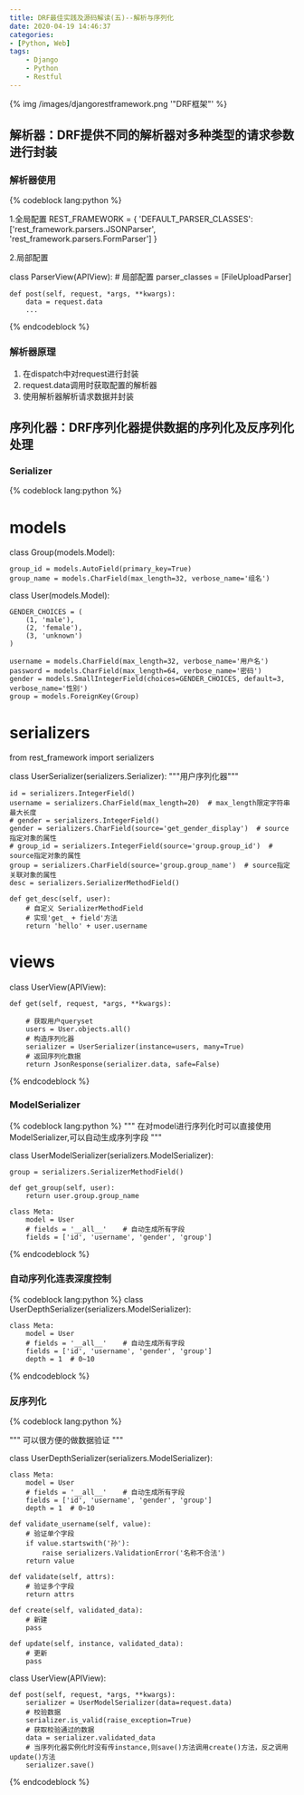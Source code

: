 ```yaml
---
title: DRF最佳实践及源码解读(五)--解析与序列化
date: 2020-04-19 14:46:37
categories:
- [Python, Web]
tags:
    - Django
    - Python
    - Restful
---
```


{% img /images/djangorestframework.png    '"DRF框架"' %}

<!-- more -->

## 解析器：DRF提供不同的解析器对多种类型的请求参数进行封装

### 解析器使用

{% codeblock lang:python %}

1.全局配置
REST_FRAMEWORK = {
    'DEFAULT_PARSER_CLASSES': ['rest_framework.parsers.JSONParser', 'rest_framework.parsers.FormParser']
}

2.局部配置

class ParserView(APIView):
    # 局部配置
    parser_classes = [FileUploadParser]
    
    def post(self, request, *args, **kwargs):
        data = request.data
        ...

{% endcodeblock %}

### 解析器原理

1. 在dispatch中对request进行封装
2. request.data调用时获取配置的解析器
3. 使用解析器解析请求数据并封装


## 序列化器：DRF序列化器提供数据的序列化及反序列化处理

### Serializer

{% codeblock lang:python %}
# models

class Group(models.Model):

    group_id = models.AutoField(primary_key=True)
    group_name = models.CharField(max_length=32, verbose_name='组名')


class User(models.Model):

    GENDER_CHOICES = (
        (1, 'male'),
        (2, 'female'),
        (3, 'unknown')
    )

    username = models.CharField(max_length=32, verbose_name='用户名')
    password = models.CharField(max_length=64, verbose_name='密码')
    gender = models.SmallIntegerField(choices=GENDER_CHOICES, default=3, verbose_name='性别')
    group = models.ForeignKey(Group)


# serializers

from rest_framework import serializers


class UserSerializer(serializers.Serializer):
    """用户序列化器"""

    id = serializers.IntegerField()
    username = serializers.CharField(max_length=20)  # max_length限定字符串最大长度
    # gender = serializers.IntegerField()
    gender = serializers.CharField(source='get_gender_display')  # source指定对象的属性
    # group_id = serializers.IntegerField(source='group.group_id')  # source指定对象的属性
    group = serializers.CharField(source='group.group_name')  # source指定关联对象的属性
    desc = serializers.SerializerMethodField()

    def get_desc(self, user):
        # 自定义 SerializerMethodField
        # 实现'get_ + field'方法
        return 'hello' + user.username
    

# views

class UserView(APIView):

    def get(self, request, *args, **kwargs):

        # 获取用户queryset
        users = User.objects.all()
        # 构造序列化器
        serializer = UserSerializer(instance=users, many=True)
        # 返回序列化数据
        return JsonResponse(serializer.data, safe=False)
        

{% endcodeblock %}

### ModelSerializer

{% codeblock lang:python %}
"""
在对model进行序列化时可以直接使用ModelSerializer,可以自动生成序列字段
"""

class UserModelSerializer(serializers.ModelSerializer):

    group = serializers.SerializerMethodField()

    def get_group(self, user):
        return user.group.group_name

    class Meta:
        model = User
        # fields = '__all__'    # 自动生成所有字段
        fields = ['id', 'username', 'gender', 'group']
{% endcodeblock %}


### 自动序列化连表深度控制

{% codeblock lang:python %}
class UserDepthSerializer(serializers.ModelSerializer):

    class Meta:
        model = User
        # fields = '__all__'    # 自动生成所有字段
        fields = ['id', 'username', 'gender', 'group']
        depth = 1  # 0~10

{% endcodeblock %}

### 反序列化

{% codeblock lang:python %}

"""
可以很方便的做数据验证
"""

class UserDepthSerializer(serializers.ModelSerializer):

    class Meta:
        model = User
        # fields = '__all__'    # 自动生成所有字段
        fields = ['id', 'username', 'gender', 'group']
        depth = 1  # 0~10
        
    def validate_username(self, value):
        # 验证单个字段
        if value.startswith('孙'):
            raise serializers.ValidationError('名称不合法')
        return value
    
    def validate(self, attrs):
        # 验证多个字段
        return attrs
    
    def create(self, validated_data):
        # 新建
        pass
    
    def update(self, instance, validated_data):
        # 更新
        pass
        

class UserView(APIView):

    def post(self, request, *args, **kwargs):
        serializer = UserModelSerializer(data=request.data)
        # 校验数据
        serializer.is_valid(raise_exception=True)
        # 获取校验通过的数据
        data = serializer.validated_data
        # 当序列化器实例化时没有传instance,则save()方法调用create()方法，反之调用update()方法
        serializer.save()
        

{% endcodeblock %}